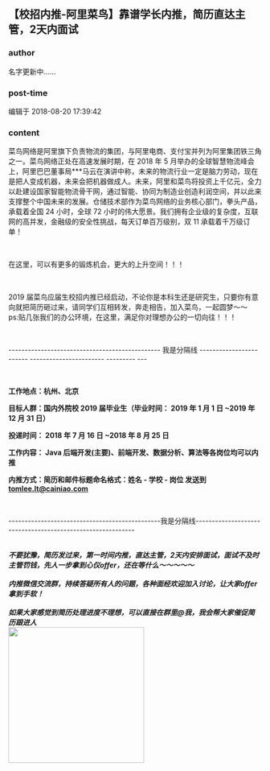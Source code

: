 ## 【校招内推-阿里菜鸟】靠谱学长内推，简历直达主管，2天内面试
### author 
名字更新中......
### post-time 

编辑于  2018-08-20 17:39:42
### content 
<div class="post-topic-des nc-post-content">
 <div>
  <p>
   菜鸟网络是阿里旗下负责物流的集团，与阿里电商、支付宝并列为阿里集团铁三角之一。菜鸟网络正处在高速发展时期，在
   <span>
    2018
   </span>
   年
   <span>
    5
   </span>
   月举办的全球智慧物流峰会上，阿里巴巴董事局***马云在演讲中称，未来的物流行业一定是脑力劳动，现在是把人变成机器，未来会把机器做成人。未来，阿里和菜鸟将投资上千亿元，全力以赴建设国家智能物流骨干网，通过智能、协同为制造业创造利润空间，并以此来支撑整个中国未来的发展。仓储技术部作为菜鸟网络的业务核心部门，拳头产品，承载着全国
   <span>
    24
   </span>
   小时，全球
   <span>
    72
   </span>
   小时的伟大愿景。我们拥有企业级的复杂度，互联网的高并发，金融级的安全性挑战，每天订单百万级别，双
   <span>
    11
   </span>
   承载着千万级订单！
  </p>
  <p>
   <br/>
  </p>
  <p>
   在这里，可以有更多的锻炼机会，更大的上升空间！！！
  </p>
  <p>
   <br/>
  </p>
  <div>
   <span>
    2019
   </span>
   届菜鸟应届生校招内推已经启动，不论你是本科生还是研究生，只要你有意向就把简历砸过来，请同学们互相转发，奔走相告，加入菜鸟，一起圆梦～～
  </div>
  <div>
   ps:贴几张我们的办公环境，在这里，满足你对理想办公的一切向往！！！
  </div>
  <div>
   <img alt="" src="https://uploadfiles.nowcoder.com/images/20180731/180538693_1533009201866_C2BE701CA5F96EA497BAA6576D78DAE9"/>
   <br/>
  </div>
  <p>
   <br/>
  </p>
  <p>
   -----------------------------------------------
   <span>
    我是分隔线
   </span>
   ------------------
   <span>
    ------
    <span>
     -----------------------
    </span>
    ---------
   </span>
   <span>
    ---
   </span>
  </p>
  <p>
   <br/>
  </p>
  <p>
   <strong>
    工作地点：杭州、北京
   </strong>
  </p>
  <p>
   <strong>
    目标人群：国内外院校
   </strong>
   <span>
    <strong>
     2019
    </strong>
   </span>
   <strong>
    届毕业生（毕业时间：
   </strong>
   <span>
    <strong>
     2019
    </strong>
   </span>
   <strong>
    年
   </strong>
   <span>
    <strong>
     1
    </strong>
   </span>
   <strong>
    月
   </strong>
   <span>
    <strong>
     1
    </strong>
   </span>
   <strong>
    日
   </strong>
   <span>
    <strong>
     ~2019
    </strong>
   </span>
   <strong>
    年
   </strong>
   <span>
    <strong>
     12
    </strong>
   </span>
   <strong>
    月
   </strong>
   <span>
    <strong>
     31
    </strong>
   </span>
   <strong>
    日）
   </strong>
  </p>
  <p>
   <span>
    <strong>
     投递时间：
    </strong>
   </span>
   <strong>
    2018
   </strong>
   <span>
    <strong>
     年
    </strong>
   </span>
   <strong>
    7
   </strong>
   <span>
    <strong>
     月
    </strong>
   </span>
   <strong>
    16
   </strong>
   <span>
    <strong>
     日
    </strong>
   </span>
   <strong>
    ~2018
   </strong>
   <span>
    <strong>
     年
    </strong>
   </span>
   <strong>
    8
   </strong>
   <span>
    <strong>
     月
    </strong>
   </span>
   <strong>
    25
   </strong>
   <span>
    <strong>
     日
    </strong>
   </span>
  </p>
  <p>
   <strong>
    工作内容：
   </strong>
   <span>
    <strong>
     Java
    </strong>
   </span>
   <strong>
    后端开发(主要)、前端开发、数据分析、算法等各岗位均可以内推
   </strong>
  </p>
  <p>
   <span>
    <strong>
     内推方式：简历和邮件标题命名格式：姓名
    </strong>
   </span>
   <strong>
    -
   </strong>
   <span>
    <strong>
     学校
    </strong>
   </span>
   <strong>
    -
   </strong>
   <span>
    <strong>
     岗位
    </strong>
   </span>
   <span>
    <strong>
    </strong>
   </span>
   <span>
    <strong>
     发送到
    </strong>
    <a href="mailto:tomlee.lt@cainiao.com">
     <span>
      <strong>
       tomlee.lt@cainiao.com
      </strong>
     </span>
    </a>
   </span>
  </p>
  <br/>
 </div>
 <div>
  <p>
   -----------------------------------------------我是分隔线-----------------------------------------------------------
  </p>
 </div>
 <div>
  <br/>
 </div>
 <div>
  <strong>
   <em>
    不要犹豫，简历发过来，第一时间内推，直达主管，2天内安排面试，面试不及时主管罚钱，先人一步拿到心仪offer，还在等什么～～～～～
   </em>
  </strong>
  <br/>
 </div>
 <div>
  <br/>
 </div>
 <div>
  <em>
   <strong>
    内推微信交流群，持续答疑所有人的问题，各种面经欢迎加入讨论，让大家offer拿到手软！
   </strong>
  </em>
 </div>
 <div>
  <em>
   <strong>
    <br/>
   </strong>
  </em>
 </div>
 <div>
  <em>
   <strong>
    如果大家感觉到简历处理进度不理想，可以直接在群里@我，我会帮大家催促简历跟进人
   </strong>
  </em>
 </div>
 <div>
  <img alt="" src="https://uploadfiles.nowcoder.com/images/20180801/180538693_1533099248530_DF94C34900BB87A6C2C580087918FF6C" style="height: auto;width: 269.6px;"/>
  <br/>
 </div>
 <div>
  <br/>
 </div>
 <div>
  <br/>
 </div>
 <div>
  <br/>
 </div>
 <div>
  <br/>
 </div>
 <div>
  <br/>
 </div>
 <div>
  <br/>
 </div>
 <div>
  <br/>
 </div>
</div>
